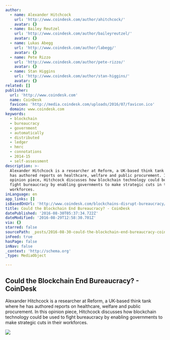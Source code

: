 ```yaml
---
author:
  - name: Alexander Hitchcock
    url: 'http://www.coindesk.com/author/ahitchcock/'
    avatar: {}
  - name: Bailey Reutzel
    url: 'http://www.coindesk.com/author/baileyreutzel/'
    avatar: {}
  - name: Lukas Abegg
    url: 'http://www.coindesk.com/author/labegg/'
    avatar: {}
  - name: Pete Rizzo
    url: 'http://www.coindesk.com/author/pete-rizzo/'
    avatar: {}
  - name: Stan Higgins
    url: 'http://www.coindesk.com/author/stan-higgins/'
    avatar: {}
related: []
publisher:
  url: 'http://www.coindesk.com'
  name: CoinDesk
  favicon: 'http://media.coindesk.com/uploads/2016/07/favicon.ico'
  domain: www.coindesk.com
keywords:
  - blockchain
  - bureaucracy
  - government
  - automatically
  - distributed
  - ledger
  - hmrc
  - connotations
  - 2014-15
  - self-assessment
description: >-
  Alexander Hitchcock is a researcher at Reform, a UK-based think tank where he
  has authored reports on healthcare, welfare and public procurement. In this
  opinion piece, Hitchcock discusses how blockchain technology could be used to
  fight bureaucracy by enabling governments to make strategic cuts in their
  workforces.
inLanguage: en
app_links: []
isBasedOnUrl: 'http://www.coindesk.com/blockchains-disrupt-bureaucracy/'
title: Could the Blockchain End Bureaucracy? - CoinDesk
datePublished: '2016-08-30T05:37:34.722Z'
dateModified: '2016-08-29T12:58:30.701Z'
via: {}
starred: false
sourcePath: _posts/2016-08-30-could-the-blockchain-end-bureaucracy-coindesk.md
inFeed: true
hasPage: false
inNav: false
_context: 'http://schema.org'
_type: MediaObject

---
```

<article style=""><h1>Could the Blockchain End Bureaucracy? - CoinDesk</h1><p>Alexander Hitchcock is a researcher at Reform, a UK-based think tank where he has authored reports on healthcare, welfare and public procurement. In this opinion piece, Hitchcock discusses how blockchain technology could be used to fight bureaucracy by enabling governments to make strategic cuts in their workforces.</p><img src="https://media.coindesk.com/uploads/2016/08/politics-Bureaucracy--e1472222763776.jpg" /></article>